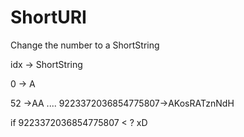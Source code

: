 ShortURI
========

Change the number to a ShortString

idx -> ShortString

0 -> A

52 ->AA
....
9223372036854775807->AKosRATznNdH

if 9223372036854775807 < ? xD
